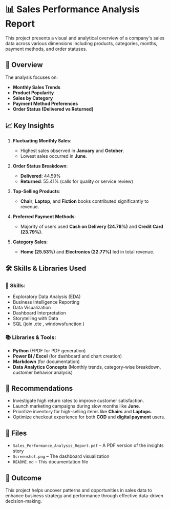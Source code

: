 # 📊 Sales Performance Analysis Report

This project presents a visual and analytical overview of a company's sales data across various dimensions including products, categories, months, payment methods, and order statuses.

## 🧾 Overview

The analysis focuses on:
- **Monthly Sales Trends**
- **Product Popularity**
- **Sales by Category**
- **Payment Method Preferences**
- **Order Status (Delivered vs Returned)**

## 📈 Key Insights

1. **Fluctuating Monthly Sales**:
   - Highest sales observed in **January** and **October**.
   - Lowest sales occurred in **June**.

2. **Order Status Breakdown**:
   - **Delivered**: 44.59%
   - **Returned**: 55.41% (calls for quality or service review)

3. **Top-Selling Products**:
   - **Chair**, **Laptop**, and **Fiction** books contributed significantly to revenue.

4. **Preferred Payment Methods**:
   - Majority of users used **Cash on Delivery (24.78%)** and **Credit Card (23.79%)**.

5. **Category Sales**:
   - **Home (25.53%)** and **Electronics (22.77%)** led in total revenue.

## 🛠️ Skills & Libraries Used

### 📌 Skills:
- Exploratory Data Analysis (EDA)
- Business Intelligence Reporting
- Data Visualization
- Dashboard Interpretation
- Storytelling with Data
- SQL (join ,cte , windowsfunction )

### 📚 Libraries & Tools:
- **Python** (FPDF for PDF generation)
- **Power BI / Excel** (for dashboard and chart creation)
- **Markdown** (for documentation)
- **Data Analytics Concepts** (Monthly trends, category-wise breakdown, customer behavior analysis)

## 📝 Recommendations

- Investigate high return rates to improve customer satisfaction.
- Launch marketing campaigns during slow months like **June**.
- Prioritize inventory for high-selling items like **Chairs** and **Laptops**.
- Optimize checkout experience for both **COD** and **digital payment** users.

## 📂 Files

- `Sales_Performance_Analysis_Report.pdf` – A PDF version of the insights story
- `Screenshot.png` – The dashboard visualization
- `README.md` – This documentation file

## 🚀 Outcome

This project helps uncover patterns and opportunities in sales data to enhance business strategy and performance through effective data-driven decision-making.

